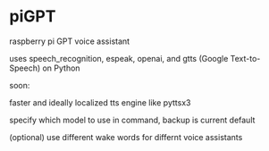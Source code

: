 # piGPT
raspberry pi GPT voice assistant


uses speech_recognition, espeak, openai, and gtts (Google Text-to-Speech) on Python

soon:

  faster and ideally localized tts engine like pyttsx3
  
  specify which model to use in command, backup is current default
  
  (optional) use different wake words for differnt voice assistants
  

